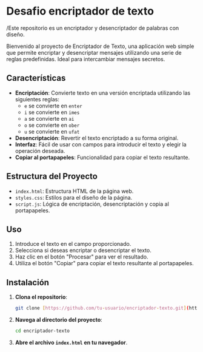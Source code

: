 # Desafio encriptador de texto
/Este repositorio es un encriptador y desencriptador de palabras con diseño.

Bienvenido al proyecto de Encriptador de Texto, una aplicación web simple que permite encriptar y desencriptar mensajes utilizando una serie de reglas predefinidas. Ideal para intercambiar mensajes secretos.

## Características

- **Encriptación**: Convierte texto en una versión encriptada utilizando las siguientes reglas:
  - `e` se convierte en `enter`
  - `i` se convierte en `imes`
  - `a` se convierte en `ai`
  - `o` se convierte en `ober`
  - `u` se convierte en `ufat`
- **Desencriptación**: Revertir el texto encriptado a su forma original.
- **Interfaz**: Fácil de usar con campos para introducir el texto y elegir la operación deseada.
- **Copiar al portapapeles**: Funcionalidad para copiar el texto resultante.

## Estructura del Proyecto

- `index.html`: Estructura HTML de la página web.
- `styles.css`: Estilos para el diseño de la página.
- `script.js`: Lógica de encriptación, desencriptación y copia al portapapeles.

## Uso

1. Introduce el texto en el campo proporcionado.
2. Selecciona si deseas encriptar o desencriptar el texto.
3. Haz clic en el botón "Procesar" para ver el resultado.
4. Utiliza el botón "Copiar" para copiar el texto resultante al portapapeles.

## Instalación

1. **Clona el repositorio**:

    ```bash
    git clone [https://github.com/tu-usuario/encriptador-texto.git](https://github.com/Emirijilla/Desafio-encriptador)
    ```

2. **Navega al directorio del proyecto**:

    ```bash
    cd encriptador-texto
    ```

3. **Abre el archivo `index.html` en tu navegador**.
